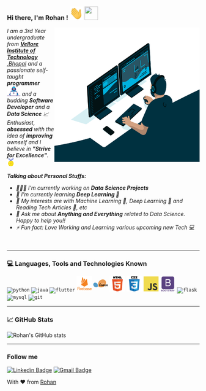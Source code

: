 ### Hi there, I'm Rohan ! <img src="https://raw.githubusercontent.com/rohan-sarkarr/rohan-sarkarr/master/Assets/hi.gif" width=35 height=35> <img src="https://media.tenor.com/images/af7b20c2380754142f3d6d00230f52c5/tenor.gif" width=35 height=35> 
<!-- ![Visitor](https://visitor-badge.laobi.icu/badge?page_id=rohan-sarkarr)-->
<img align="right" alt="Coder GIF" height=350 width=380 src="https://raw.githubusercontent.com/rohan-sarkarr/rohan-sarkarr/master/Assets/coding.gif" />
<p>
  <em>
    I am a 3rd Year undergraduate from <a href="https://vitbhopal.ac.in/"><b> Vellore Institute of Technology </b> ,Bhopal</a> and a passionate self-taught <b>programmer</b> <img src="https://raw.githubusercontent.com/rohan-sarkarr/rohan-sarkarr/master/Assets/developer.gif" width=35 height=25> and a budding <b>Software Developer</b> and a <b>Data Science</b> 📈 Enthusiast, <b>obsessed</b> with the idea of <b>improving</b> ownself and I believe in <b>"Strive for Excellence"</b>.<img src="https://raw.githubusercontent.com/rohan-sarkarr/rohan-sarkarr/master/Assets/medal.gif" width=20 height=20> 
  </em>
</p>

<em>  
  <b>Talking about Personal Stuffs:</b>

- 👨🏻‍💻 I’m currently working on <b>Data Science Projects</b>
- 🌱 I’m currently learning <b>Deep Learning 🤖</b>
- 🔭 My interests are with Machine Learning 🤖, Deep Learning 🧠 and Reading Tech Articles 📄, etc
- 💬 Ask me about <b> Anything and Everything</b> related to Data Science. Happy to help you!!
- ⚡ Fun fact: Love Working and Learning various upcoming new Tech 💻

</em>

<!-- ![](https://visitor-badge.laobi.icu/badge?page_id=rohan-sarkarr.rohan-sarkarr)-->

<br>
<hr>


### 💻 Languages, Tools and Technologies Known

<code><img height="40" src="https://www.vectorlogo.zone/logos/python/python-icon.svg" title="python"></code>
<code><img height="40" src="https://www.vectorlogo.zone/logos/java/java-icon.svg" title="java"></code>
<code><img height="40" src="https://www.vectorlogo.zone/logos/flutterio/flutterio-icon.svg" title="flutter"></code>
<code><img height="40" src="https://raw.githubusercontent.com/devicons/devicon/master/icons/firebase/firebase-plain-wordmark.svg" title="firebase"></code>
<code><img height="40" src="https://raw.githubusercontent.com/github/explore/80688e429a7d4ef2fca1e82350fe8e3517d3494d/topics/scikit-learn/scikit-learn.png" title="sklearn"></code>
<code><img height="40" src="https://raw.githubusercontent.com/devicons/devicon/master/icons/html5/html5-original-wordmark.svg" title="html5"></code>
<code><img height="40" src="https://raw.githubusercontent.com/devicons/devicon/master/icons/css3/css3-original-wordmark.svg" title="css3"></code>
<code><img height="40" src="https://raw.githubusercontent.com/devicons/devicon/master/icons/javascript/javascript-original.svg" title="javascript"></code>
<code><img height="40" src="https://raw.githubusercontent.com/devicons/devicon/master/icons/bootstrap/bootstrap-plain-wordmark.svg" title="bootstrap"></code>
<code><img height="40" src="https://www.vectorlogo.zone/logos/pocoo_flask/pocoo_flask-icon.svg" title="flask"></code>
<code><img height="40" src="https://www.vectorlogo.zone/logos/mysql/mysql-ar21.svg" title="mysql"></code>
<code><img height="40" src="https://www.vectorlogo.zone/logos/git-scm/git-scm-icon.svg" title="git"></code>

<hr>

### 📈 GitHub Stats
![Rohan's GitHub stats](https://github-readme-stats.vercel.app/api?username=rohan-sarkarr&theme=tokyonight&count_private=true&show_icons=true)

<hr>

### Follow me

[![Linkedin Badge](https://img.shields.io/badge/linkedin-%230077B5.svg?&style=for-the-badge&logo=linkedin&logoColor=white&link=https://www.linkedin.com/in/rohan-sarkar/)](https://www.linkedin.com/in/rohan-sarkar-ba3915190/) <!--[![Medium Badge](https://img.shields.io/badge/medium-%2312100E.svg?&style=for-the-badge&logo=medium&logoColor=white&link=https://medium.com/@rohan180301)](https://medium.com/@rohan180301) [![Twitter Badge](https://img.shields.io/badge/twitter-%231DA1F2.svg?&style=for-the-badge&logo=twitter&logoColor=white&link=https://twitter.com/rohansarkarr)](https://twitter.com/rohansarkarr) [![GitHub Badge](https://img.shields.io/badge/github-%23100000.svg?&style=for-the-badge&logo=github&logoColor=white&link=https://github.com/rohan-sarkarr)](https://github.com/rohan-sarkarr)--> [![Gmail Badge](https://img.shields.io/badge/gmail-D14836?&style=for-the-badge&logo=gmail&logoColor=white&link=mailto:rohan180301@gmail.com)](mailto:rohan180301@gmail.com)

With ❤️ from [Rohan](https://rohansarkar.me)
